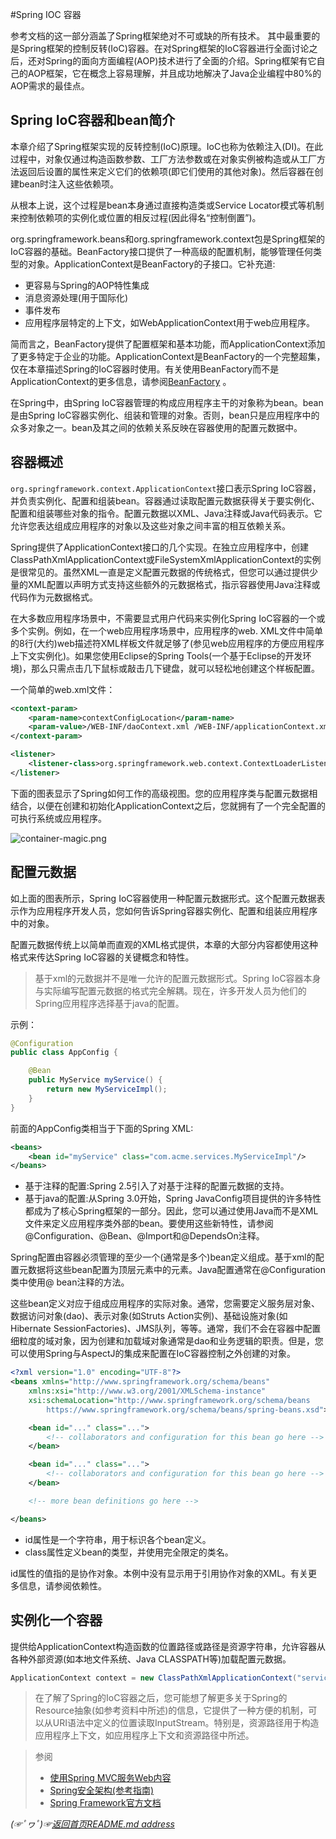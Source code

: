#Spring IOC 容器

参考文档的这一部分涵盖了Spring框架绝对不可或缺的所有技术。
其中最重要的是Spring框架的控制反转(IoC)容器。在对Spring框架的IoC容器进行全面讨论之后，还对Spring的面向方面编程(AOP)技术进行了全面的介绍。Spring框架有它自己的AOP框架，它在概念上容易理解，并且成功地解决了Java企业编程中80%的AOP需求的最佳点。

## Spring IoC容器和bean简介
本章介绍了Spring框架实现的反转控制(IoC)原理。IoC也称为依赖注入(DI)。在此过程中，对象仅通过构造函数参数、工厂方法参数或在对象实例被构造或从工厂方法返回后设置的属性来定义它们的依赖项(即它们使用的其他对象)。然后容器在创建bean时注入这些依赖项。

从根本上说，这个过程是bean本身通过直接构造类或Service Locator模式等机制来控制依赖项的实例化或位置的相反过程(因此得名“控制倒置”)。

org.springframework.beans和org.springframework.context包是Spring框架的IoC容器的基础。BeanFactory接口提供了一种高级的配置机制，能够管理任何类型的对象。ApplicationContext是BeanFactory的子接口。它补充道:

* 更容易与Spring的AOP特性集成
* 消息资源处理(用于国际化)
* 事件发布
* 应用程序层特定的上下文，如WebApplicationContext用于web应用程序。

简而言之，BeanFactory提供了配置框架和基本功能，而ApplicationContext添加了更多特定于企业的功能。ApplicationContext是BeanFactory的一个完整超集，仅在本章描述Spring的IoC容器时使用。有关使用BeanFactory而不是ApplicationContext的更多信息，请参阅[BeanFactory](https://docs.spring.io/spring-framework/docs/current/reference/html/core.html#beans-beanfactory) 。 

在Spring中，由Spring IoC容器管理的构成应用程序主干的对象称为bean。bean是由Spring IoC容器实例化、组装和管理的对象。否则，bean只是应用程序中的众多对象之一。bean及其之间的依赖关系反映在容器使用的配置元数据中。

## 容器概述
`org.springframework.context.ApplicationContext`接口表示Spring IoC容器，并负责实例化、配置和组装bean。容器通过读取配置元数据获得关于要实例化、配置和组装哪些对象的指令。配置元数据以XML、Java注释或Java代码表示。它允许您表达组成应用程序的对象以及这些对象之间丰富的相互依赖关系。

Spring提供了ApplicationContext接口的几个实现。在独立应用程序中，创建ClassPathXmlApplicationContext或FileSystemXmlApplicationContext的实例是很常见的。虽然XML一直是定义配置元数据的传统格式，但您可以通过提供少量的XML配置以声明方式支持这些额外的元数据格式，指示容器使用Java注释或代码作为元数据格式。

在大多数应用程序场景中，不需要显式用户代码来实例化Spring IoC容器的一个或多个实例。例如，在一个web应用程序场景中，应用程序的web. XML文件中简单的8行(大约)web描述符XML样板文件就足够了(参见web应用程序的方便应用程序上下文实例化)。如果您使用Eclipse的Spring Tools(一个基于Eclipse的开发环境)，那么只需点击几下鼠标或敲击几下键盘，就可以轻松地创建这个样板配置。

一个简单的web.xml文件：  
```xml
<context-param>
    <param-name>contextConfigLocation</param-name>
    <param-value>/WEB-INF/daoContext.xml /WEB-INF/applicationContext.xml</param-value>
</context-param>

<listener>
    <listener-class>org.springframework.web.context.ContextLoaderListener</listener-class>
</listener>
```
下面的图表显示了Spring如何工作的高级视图。您的应用程序类与配置元数据相结合，以便在创建和初始化ApplicationContext之后，您就拥有了一个完全配置的可执行系统或应用程序。

![container-magic.png](https://gitee.com/fredomli/fredomli-picture/raw/picgo/static/images/wordpress/container-magic.png)


## 配置元数据
如上面的图表所示，Spring IoC容器使用一种配置元数据形式。这个配置元数据表示作为应用程序开发人员，您如何告诉Spring容器实例化、配置和组装应用程序中的对象。

配置元数据传统上以简单而直观的XML格式提供，本章的大部分内容都使用这种格式来传达Spring IoC容器的关键概念和特性。

> 基于xml的元数据并不是唯一允许的配置元数据形式。Spring IoC容器本身与实际编写配置元数据的格式完全解耦。现在，许多开发人员为他们的Spring应用程序选择基于java的配置。

示例：
```java
@Configuration
public class AppConfig {

    @Bean
    public MyService myService() {
        return new MyServiceImpl();
    }
}
```

前面的AppConfig类相当于下面的Spring <beans/> XML:

```xml
<beans>
    <bean id="myService" class="com.acme.services.MyServiceImpl"/>
</beans>
```
* 基于注释的配置:Spring 2.5引入了对基于注释的配置元数据的支持。
* 基于java的配置:从Spring 3.0开始，Spring JavaConfig项目提供的许多特性都成为了核心Spring框架的一部分。因此，您可以通过使用Java而不是XML文件来定义应用程序类外部的bean。要使用这些新特性，请参阅@Configuration、@Bean、@Import和@DependsOn注释。

Spring配置由容器必须管理的至少一个(通常是多个)bean定义组成。基于xml的配置元数据将这些bean配置为顶层<beans/>元素中的<bean/>元素。Java配置通常在@Configuration类中使用@ bean注释的方法。

这些bean定义对应于组成应用程序的实际对象。通常，您需要定义服务层对象、数据访问对象(dao)、表示对象(如Struts Action实例)、基础设施对象(如Hibernate SessionFactories)、JMS队列，等等。通常，我们不会在容器中配置细粒度的域对象，因为创建和加载域对象通常是dao和业务逻辑的职责。但是，您可以使用Spring与AspectJ的集成来配置在IoC容器控制之外创建的对象。

```xml  
<?xml version="1.0" encoding="UTF-8"?>
<beans xmlns="http://www.springframework.org/schema/beans"
    xmlns:xsi="http://www.w3.org/2001/XMLSchema-instance"
    xsi:schemaLocation="http://www.springframework.org/schema/beans
        https://www.springframework.org/schema/beans/spring-beans.xsd">

    <bean id="..." class="...">  
        <!-- collaborators and configuration for this bean go here -->
    </bean>

    <bean id="..." class="...">
        <!-- collaborators and configuration for this bean go here -->
    </bean>

    <!-- more bean definitions go here -->

</beans>
```
* id属性是一个字符串，用于标识各个bean定义。
* class属性定义bean的类型，并使用完全限定的类名。

id属性的值指的是协作对象。本例中没有显示用于引用协作对象的XML。有关更多信息，请参阅依赖性。

## 实例化一个容器
提供给ApplicationContext构造函数的位置路径或路径是资源字符串，允许容器从各种外部资源(如本地文件系统、Java CLASSPATH等)加载配置元数据。

```java
ApplicationContext context = new ClassPathXmlApplicationContext("services.xml", "daos.xml");
```
> 在了解了Spring的IoC容器之后，您可能想了解更多关于Spring的Resource抽象(如参考资料中所述)的信息，它提供了一种方便的机制，可以从URI语法中定义的位置读取InputStream。特别是，资源路径用于构造应用程序上下文，如应用程序上下文和资源路径中所述。




 

> 参阅
> * [使用Spring MVC服务Web内容](https://spring.io/guides/gs/serving-web-content/)
> * [Spring安全架构(参考指南)](https://spring.io/guides/topicals/spring-security-architecture/)
> * [Spring Framework官方文档](https://spring.io/projects/spring-framework)

*(☞ﾟヮﾟ)☞[返回首页README.md address](https://github.com/fredomli/java-standard)*
